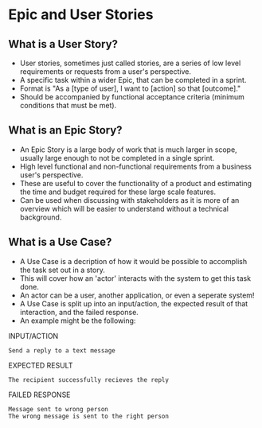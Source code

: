 # Epic and User Stories
## What is a User Story?
- User stories, sometimes just called stories, are a series of low level requirements or requests from a user's perspective.
- A specific task within a wider Epic, that can be completed in a sprint.
- Format is "As a [type of user], I want to [action] so that [outcome]."
- Should be accompanied by functional acceptance criteria (minimum conditions that must be met).

## What is an Epic Story?
- An Epic Story is a large body of work that is much larger in scope, usually large enough to not be completed in a single sprint.
- High level functional and non-functional requirements from a business user's perspective.
- These are useful to cover the functionality of a product and estimating the time and budget required for these large scale features.
- Can be used when discussing with stakeholders as it is more of an overview which will be easier to understand without a technical background.

## What is a Use Case?
- A Use Case is a decription of how it would be possible to accomplish the task set out in a story.
- This will cover how an 'actor' interacts with the system to get this task done.
- An actor can be a user, another application, or even a seperate system!
- A Use Case is split up into an input/action, the expected result of that interaction, and the failed response.
- An example might be the following:

INPUT/ACTION
```
Send a reply to a text message
```
EXPECTED RESULT
```
The recipient successfully recieves the reply
```
FAILED RESPONSE
```
Message sent to wrong person
The wrong message is sent to the right person
```
